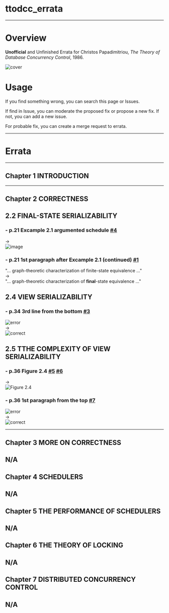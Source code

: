 # ttodcc_errata

---

# Overview
**Unofficial** and Unfinished Errata for Christos Papadimitriou, *The Theory of Database Concurrency Control*, 1986.

![cover](https://user-images.githubusercontent.com/47991351/72767770-8119ac80-3c38-11ea-94e3-40cfc4efc4f3.jpg)

# Usage
If you find something wrong, you can search this page or Issues.

If find in Issue, you can moderate the proposed fix or propose a new fix.
If not, you can add a new issue.

For probable fix, you can create a merge request to errata.


---
# Errata

---
## Chapter 1 INTRODUCTION

---
## Chapter 2 CORRECTNESS

## 2.2 FINAL-STATE SERIALIZABILITY
### - p.21 Excample 2.1 argumented schedule  [#4](https://github.com/supisula/ttodcc_errata/issues/4)
->  
![image](https://user-images.githubusercontent.com/47991351/73112112-6d2fbc80-3f50-11ea-9eaa-185cbee6000f.png)

### - p.21 1st paragraph after Excample 2.1 (continued)  [#1](https://github.com/supisula/ttodcc_errata/issues/1)
"... graph-theoretic characterization of finite-state equivalence ..."  
->  
"... graph-theoretic characterization of **final**-state equivalence ..."



## 2.4 VIEW SERIALIZABILITY
### - p.34 3rd line from the bottom  [#3](https://github.com/supisula/ttodcc_errata/issues/3)
![error](https://user-images.githubusercontent.com/47991351/73115390-99573780-3f68-11ea-8483-918200f1131d.png)  
->  
![correct](https://user-images.githubusercontent.com/47991351/73115402-ac6a0780-3f68-11ea-9300-4c8234c06b7e.png)



## 2.5 TTHE COMPLEXITY OF VIEW SERIALIZABILITY
### - p.36 Figure 2.4  [#5](https://github.com/supisula/ttodcc_errata/issues/5)  [#6](https://github.com/supisula/ttodcc_errata/issues/6)
->  
![Figure 2.4](https://user-images.githubusercontent.com/47991351/73111647-7750bb80-3f4e-11ea-8c23-fc22aceb7b95.png)

### - p.36 1st paragraph from the top  [#7](https://github.com/supisula/ttodcc_errata/issues/7)
![error](https://user-images.githubusercontent.com/47991351/73115474-a6c0f180-3f69-11ea-93d1-ce719daac799.png)  
->  
![correct](https://user-images.githubusercontent.com/47991351/73115479-b3454a00-3f69-11ea-8e3e-4be1143f8169.png)

---
## Chapter 3 MORE ON CORRECTNESS
N/A
---
## Chapter 4 SCHEDULERS
N/A
---
## Chapter 5 THE PERFORMANCE OF SCHEDULERS
N/A
---
## Chapter 6 THE THEORY OF LOCKING
N/A
---
## Chapter 7 DISTRIBUTED CONCURRENCY CONTROL
N/A
---
